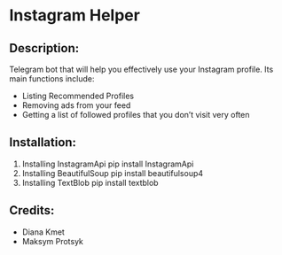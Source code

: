 # Instagram Helper

## Description:
Telegram bot that will help you effectively use your Instagram profile.
Its main functions include:
* Listing Recommended Profiles
* Removing ads from your feed
* Getting a list of followed profiles that you don’t visit very often

## Installation:
1. Installing InstagramApi
    pip install InstagramApi
2. Installing BeautifulSoup
    pip install beautifulsoup4
3. Installing TextBlob
    pip install textblob

## Credits:
* Diana Kmet
* Maksym Protsyk